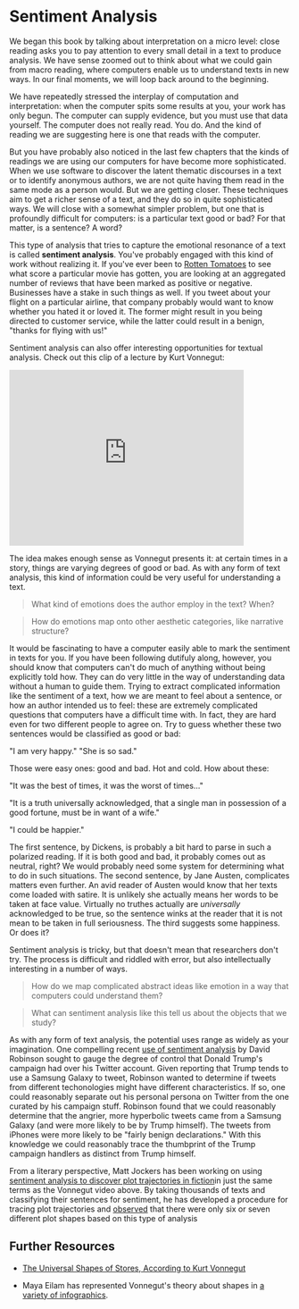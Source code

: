 # Sentiment Analysis

We began this book by talking about interpretation on a micro level: close reading asks you to pay attention to every small detail in a text to produce analysis. We have sense zoomed out to think about what we could gain from macro reading, where computers enable us to understand texts in new ways. In our final moments, we will loop back around to the beginning.

We have repeatedly stressed the interplay of computation and interpretation: when the computer spits some results at you, your work has only begun. The computer can supply evidence, but you must use that data yourself. The computer does not really read. You do. And the kind of reading we are suggesting here is one that reads with the computer.

But you have probably also noticed in the last few chapters that the kinds of readings we are using our computers for have become more sophisticated. When we use software to discover the latent thematic discourses in a text or to identify anonymous authors, we are not quite having them read in the same mode as a person would. But we are getting closer. These techniques aim to get a richer sense of a text, and they do so in quite sophisticated ways. We will close with a somewhat simpler problem, but one that is profoundly difficult for computers: is a particular text good or bad? For that matter, is a sentence? A word?

This type of analysis that tries to capture the emotional resonance of a text is called **sentiment analysis**. You've probably engaged with this kind of work without realizing it. If you've ever been to [Rotten Tomatoes](https://www.rottentomatoes.com/) to see what score a particular movie has gotten, you are looking at an aggregated number of reviews that have been marked as positive or negative. Businesses have a stake in such things as well. If you tweet about your flight on a particular airline, that company probably would want to know whether you hated it or loved it. The former might result in you being directed to customer service, while the latter could result in a benign, "thanks for flying with us!"

Sentiment analysis can also offer interesting opportunities for textual analysis. Check out this clip of a lecture by Kurt Vonnegut:

<iframe width="420" height="315" src="https://www.youtube.com/embed/oP3c1h8v2ZQ" frameborder="0" allowfullscreen></iframe>

The idea makes enough sense as Vonnegut presents it: at certain times in a story, things are varying degrees of good or bad. As with any form of text analysis, this kind of information could be very useful for understanding a text. 

> What kind of emotions does the author employ in the text? When?

> How do emotions map onto other aesthetic categories, like narrative structure?

It would be fascinating to have a computer easily able to mark the sentiment in texts for you. If you have been following dutifuly along, however, you should know that computers can't do much of anything without being explicitly told how. They can do very little in the way of understanding data without a human to guide them. Trying to extract complicated information like the sentiment of a text, how we are meant to feel about a sentence, or how an author intended us to feel: these are extremely complicated questions that computers have a difficult time with. In fact, they are hard even for two different people to agree on. Try to guess whether these two sentences would be classified as good or bad:

"I am very happy."
"She is so sad."

Those were easy ones: good and bad. Hot and cold. How about these:

"It was the best of times, it was the worst of times…"

"It is a truth universally acknowledged, that a single man in possession of a good fortune, must be in want of a wife."

"I could be happier."

The first sentence, by Dickens, is probably a bit hard to parse in such a polarized reading. If it is both good and bad, it probably comes out as neutral, right? We would probably need some system for determining what to do in such situations. The second sentence, by Jane Austen, complicates matters even further. An avid reader of Austen would know that her texts come loaded with satire. It is unlikely she actually means her words to be taken at face value. Virtually no truthes actually are *universally* acknowledged to be true, so the sentence winks at the reader that it is not mean to be taken in full seriousness. The third suggests some happiness. Or does it? 

Sentiment analysis is tricky, but that doesn't mean that researchers don't try. The process is difficult and riddled with error, but also intellectually interesting in a number of ways.

> How do we map complicated abstract ideas like emotion in a way that computers could understand them?

> What can sentiment analysis like this tell us about the objects that we study?

As with any form of text analysis, the potential uses range as widely as your imagination. One compelling recent [use of sentiment analysis](http://varianceexplained.org/r/trump-tweets/) by David Robinson sought to gauge the degree of control that Donald Trump's campaign had over his Twitter account. Given reporting that Trump tends to use a Samsung Galaxy to tweet, Robinson wanted to determine if tweets from different techonologies might have different characteristics. If so, one could reasonably separate out his personal persona on Twitter from the one curated by his campaign stuff. Robinson found that we could reasonably determine that the angrier, more hyperbolic tweets came from a Samsung Galaxy (and were more likely to be by Trump himself). The tweets from iPhones were more likely to be "fairly benign declarations." With this knowledge we could reasonably trace the thumbprint of the Trump campaign handlers as distinct from Trump himself.

From a literary perspective, Matt Jockers has been working on using [sentiment analysis to discover plot trajectories in fiction](http://www.matthewjockers.net/2015/02/02/syuzhet/)in just the same terms as the Vonnegut video above. By taking thousands of texts and classifying their sentences for sentiment, he has developed a procedure for tracing plot trajectories and [observed](http://www.matthewjockers.net/2015/02/25/the-rest-of-the-story/) that there were only six or seven different plot shapes based on this type of analysis

## Further Resources

* [The Universal Shapes of Stores, According to Kurt Vonnegut](http://io9.gizmodo.com/the-universal-shapes-of-stories-according-to-kurt-vonn-1526559996)

* Maya Eilam has represented Vonnegut's theory about shapes in [a variety of infographics](http://www.mayaeilam.com/2012/01/01/the-shapes-of-stories-a-kurt-vonnegut-infographic/).
